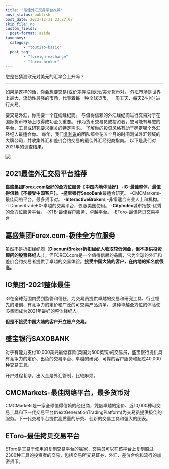 ```yaml
---
title: "最佳外汇交易平台推荐"
post_status: publish
post_date: 2023-12-11 23:27:07
skip_file: no
custom_fields: 
  post-format: aside
taxonomy:
  category:
        - "toutiao-basic"
  post_tag:
        - "foreign-exchange"
        - "forex-broker"
---
```


您是在猜测欧元对美元的汇率会上升吗？

* * *

如果是这样的话，你会想要交易(或价差押注)欧元/美元货币对。 外汇市场是世界上最大、流动性最强的市场，代表着每一种全球货币，一周五天、每天24小时进行交易。

要交易外汇，你需要一个在线经纪商。 与值得信赖的外汇经纪商进行交易对于在国际货币市场上取得成功至关重要。 作为货币交易员或投资者，您可能有与您的平台、工具或研究要求相关的特定需求。 了解你的投资风格有助于确定哪个外汇经纪人最适合你。 每年，我们[复利说](https://funstoutiao.com)的团队都会花五个月的时间测试外汇领域的大牌公司，并收集外汇和差价合约交易的最佳外汇经纪商指南。 以下是我们对2021年的调查结果。

[![](https://testingcf.jsdelivr.net/gh/jarlin8/img@main/imgHD/1645540455270Quicker_easy.png)](https://www.ifttt.fun/forexcom)

## 2021最佳外汇交易平台推荐

**[嘉盛集团Forex.com](https://www.ifttt.fun/go/forexcom)**极好的全方位服务【中国内地体验好】 -IG-最佳整体，最值得信赖【不接受中国客户】。 -盛宝银行**SaxoBank**最适合研究。 -CMCMarkets-最佳网络平台，最多货币对。 -**InteractiveBrokers** -非常适合专业人士和机构。 -TDameritradeFX-卓越的交易平台，仅限美国使用。 -**CityIndex**城市指数-优秀的全方位服务平台。 -XTB-最佳客户服务、卓越平台。 -EToro-最佳拷贝交易平台

## 嘉盛集团Forex.com-极佳全方位服务

虽然不是折扣经纪商（**DiscountBroker折扣经纪人收取较低佣金，但不提供投资顾问的股票经纪人。**），但FOREX.com是一个值得信赖的品牌，它为全球的外汇和差价合约交易者提供了卓越的交易体验。**接受中国大陆的客户，在内地的知名度很高。**

## IG集团-2021整体最佳

IG在全球范围内受到监管和信任，为交易员提供卓越的交易和研究工具、行业领先的培训、有竞争力的定价和广泛的可交易产品清单。 这种卓越全方位的体验使IG集团成为2021年最好的整体经纪人。

**但是不接受中国大陆的客户开立账户交易。**

## 盛宝银行SAXOBANK

对于有能力支付10,000美元最低存款(英国为500英镑)的交易员，盛宝银行提供具有竞争力的定价、出色的交易平台、卓越的研究、可靠的客户服务和超过40,000种交易工具。

开户过程复杂，出入金是外汇管制，比较麻烦。

## CMCMarkets-最佳网络平台，最多货币对

CMCMarkets是一家全球值得信赖的经纪商，凭借卓越的定价、近10,000种可交易工具和下一代交易平台(NextGenerationTradingPlatform)为交易员提供极佳的服务。下一代交易平台提供高质量的研究、创新的交易工具和强大的图表。

## EToro-最佳拷贝交易平台

EToro是其易于使用的复制交易平台的赢家，交易员可以在该平台上复制超过2300种工具的投资者的交易，包括交易所交易证券、外汇、差价合约和流行的加密货币。
